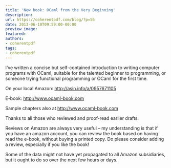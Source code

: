 ```yaml
---
title: 'New book: OCaml from the Very Beginning'
description:
url: https://coherentpdf.com/blog/?p=56
date: 2013-06-10T09:59:00-00:00
preview_image:
featured:
authors:
- coherentpdf
tags:
- coherentpdf
---
```


<p>I&rsquo;ve written a concise but self-contained introduction to writing  computer programs with OCaml, suitable for the talented beginner to  programming, or someone trying functional programming or OCaml for the  first time.</p>
<p>On your local Amazon: <a href="http://asin.info/a/0957671105" class="moz-txt-link-freetext">http://asin.info/a/0957671105</a></p>
<p>E-book: <a href="http://www.ocaml-book.com" class="moz-txt-link-freetext">http://www.ocaml-book.com</a></p>
<p>Sample chapters also at <a href="http://www.ocaml-book.com" class="moz-txt-link-freetext">http://www.ocaml-book.com</a></p>
<p>Thanks to all those who reviewed and proof-read earlier drafts.</p>
<p>Reviews on Amazon are always very useful &ndash; my understanding is that if  you have an amazon account, you can review the book based on having read  the e-book, without buying a printed copy. Do please consider adding a  review, especially if you like the book!</p>
<p>Some of the data might not have yet propagated to all Amazon subsidiaries, but it ought to do so over the next few hours or days.</p>


